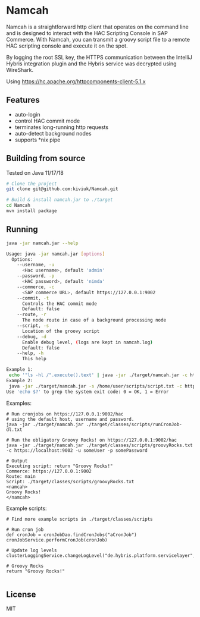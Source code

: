 # Namcah

Namcah is a straightforward http client that operates on the command line and is designed to interact with the HAC Scripting Console in SAP Commerce. With Namcah, you can transmit a groovy script file to a remote HAC scripting console and execute it on the spot.

By logging the root SSL key, the HTTPS communication between the IntelliJ Hybris integration plugin and the Hybris service was decrypted using WireShark.

Using https://hc.apache.org/httpcomponents-client-5.1.x
## Features

- auto-login
- control HAC commit mode
- terminates long-running http requests
- auto-detect background nodes
- supports *nix pipe

## Building from source

Tested on Java 11/17/18

```sh
# Clone the project
git clone git@github.com:kiviuk/Namcah.git

# Build & install namcah.jar to ./target 
cd Namcah
mvn install package
```

## Running

```sh
java -jar namcah.jar --help

Usage: java -jar namcah.jar [options]
  Options:
    --username, -u
      <Hac username>, default 'admin'
    --password, -p
      <HAC password>, default 'nimda'
    --commerce, -c
      <SAP commerce URL>, default https://127.0.0.1:9002
    --commit, -t
      Controls the HAC commit mode
      Default: false
    --route, -r
      The node route in case of a background processing node
    --script, -s
      Location of the groovy script
    --debug, -d
      Enable debug level, (logs are kept in namcah.log)
      Default: false
    --help, -h
      This help

Example 1:
 echo '"ls -hl /".execute().text' | java -jar ./target/namcah.jar -c https://localhost:9002 -u admin -p nimda
Example 2:
 java -jar ./target/namcah.jar -s /home/user/scripts/script.txt -c https://localhost:9002 -u admin -p nimda
Use 'echo $?' to grep the system exit code: 0 = OK, 1 = Error
```

Examples: 
```
# Run cronjobs on https://127.0.0.1:9002/hac
# using the default host, username and password.
java -jar ./target/namcah.jar ./target/classes/scripts/runCronJob-dl.txt

# Run the obligatory Groovy Rocks! on https://127.0.0.1:9002/hac
java -jar ./target/namcah.jar ./target/classes/scripts/groovyRocks.txt -c https://localhost:9002 -u someUser -p somePassword

# Output
Executing script: return "Groovy Rocks!"
Commerce: https://127.0.0.1:9002
Route: main
Script: ./target/classes/scripts/groovyRocks.txt
<namcah>
Groovy Rocks!
</namcah>

```
Example scripts:
```
# Find more example scripts in ./target/classes/scripts

# Run cron job
def cronJob = cronJobDao.findCronJobs("aCronJob")
cronJobService.performCronJob(cronJob)

# Update log levels
clusterLoggingService.changeLogLevel("de.hybris.platform.servicelayer","DEBUG")

# Groovy Rocks
return "Groovy Rocks!"


```
## License

MIT
